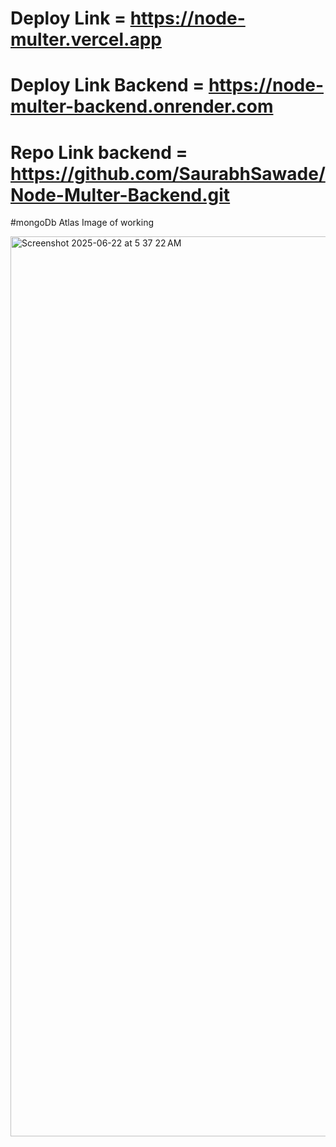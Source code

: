 # Deploy Link = https://node-multer.vercel.app
# Deploy Link Backend = https://node-multer-backend.onrender.com
# Repo Link backend = https://github.com/SaurabhSawade/Node-Multer-Backend.git


#mongoDb Atlas Image of working

<img width="1440" alt="Screenshot 2025-06-22 at 5 37 22 AM" src="https://github.com/user-attachments/assets/173a8cfd-dfe1-4953-a6f7-9305d9382c5f" />

